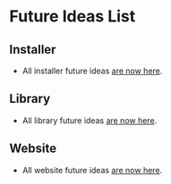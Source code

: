 Future Ideas List
=================

Installer
---------

* All installer future ideas [are now here](https://github.com/OpenSceneryX/Installer/issues?q=is%3Aissue+is%3Aopen+label%3Aenhancement).


Library
-------

* All library future ideas [are now here](https://github.com/OpenSceneryX/Library/issues?q=is%3Aissue+is%3Aopen+label%3Aenhancement).


Website
-------

* All website future ideas [are now here](https://github.com/OpenSceneryX/Website/issues?q=is%3Aissue+is%3Aopen+label%3Aenhancement).
